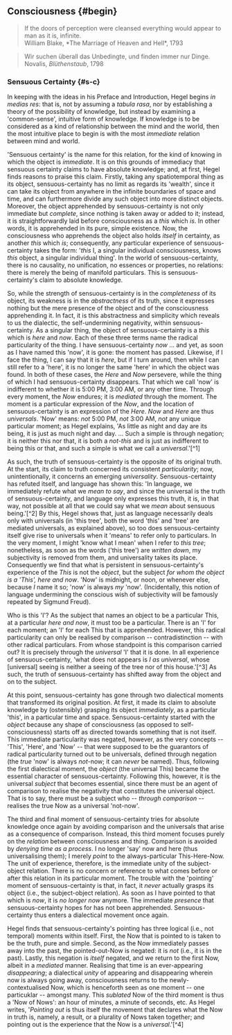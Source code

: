 ## Consciousness {#begin}

<blockquote class="epigraph">If the doors of perception were cleansed everything would appear to man as it is, infinite.<footer>William Blake, *The Marriage of Heaven and Hell*, 1793</footer></blockquote>
<blockquote class="epigraph">Wir suchen überall das Unbedingte, und finden immer nur Dinge. <footer>Novalis, <i>Blüthenstaub</i>, 1798</footer></blockquote>

### Sensuous Certainty {#s-c}

In keeping with the ideas in his Preface and Introduction, Hegel begins *in
medias res*: that is, not by assuming a *tabula rasa*, nor by establishing a
theory of the possibility of knowledge, but instead by examining a
'common-sense', intuitive form of knowledge. If knowledge is to be considered as
a kind of relationship between the mind and the world, then the most intuitive
place to begin is with the most *immediate* relation between mind and world.

'Sensuous certainty' is the name for this relation, for the kind of knowing in
which the object is *immediate*. It is on this grounds of immediacy that
sensuous certainty claims to have absolute knowledge; and, at first, Hegel finds
reasons to praise this claim. Firstly, taking any spatiotemporal thing as its
object, sensuous-certainty has no limit as regards its 'wealth', since it can
take its object from anywhere in the infinite boundaries of space and time, and
can furthermore divide any such object into more distinct objects. Moreover, the
object apprehended by sensuous-certainty is not only immediate but *complete*,
since nothing is taken away or added to it; instead, it is straightforwardly
laid before consciousness as a *this* which *is*. In other words, it is
apprehended in its pure, simple existence. Now, the consciousness who apprehends
the object also holds *itself* in certainty, as another *this* which *is*;
consequently, any particular experience of sensuous-certainty takes the form:
'*this* I, a singular individual consciousness, knows *this* object, a singular
individual thing'. In the world of sensuous-certainty, there is no causality, no
unification, no essences or properties, no relations: there is merely the being
of manifold particulars. This is sensuous-certainty's claim to absolute
knowledge.

So, while the strength of sensuous-certainty is in the *completeness* of its
object, its weakness is in the *abstractness* of its truth, since it expresses
nothing but the mere presence of the object and of the consciousness
apprehending it. In fact, it is this abstractness and simplicity which reveals
to us the dialectic, the self-undermining negativity, within sensuous-certainty.
As a singular thing, the object of sensuous-certainty is a *this* which is
*here* and *now*. Each of these three terms name the radical particularity of
the thing. I have sensuous-certainty *now* ... and yet, as soon as I have named
this 'now', it is gone: the moment has passed.  Likewise, if I face the thing, I
can say that it is *here*, but if I turn around, then while I can still refer to
a 'here', it is no longer the same 'here' in which the object was found. In both
of these cases, the *Here* and *Now* persevere, while the thing of which I had
sensuous-certainty disappears. That which we call 'now' is indifferent to
whether it is 5:00 <span class="sc">PM</span>, 3:00 <span class="sc">AM</span>,
or any other time. Through every moment, the *Now* endures; it is *mediated*
through the moment. The moment is a particular expression of the *Now*, and the
location of sensuous-certainty is an expression of the *Here*. *Now* and *Here*
are thus *universals*. 'Now' means: *not* 5:00 <span class="sc">PM</span>, *not*
3:00 <span class="sc">AM</span>, *not* any unique particular moment; as Hegel
explains, 'As little as night and day are its being, it is just as much night
and day. ... Such a simple is through negation; it is neither this nor that, it
is both a *not-this* and is just as indifferent to being this or that, and such
a simple is what we call a *universal*.'[^1]

As such, the truth of sensuous-certainty is the opposite of its original truth.
At the start, its claim to truth concerned its consistent *particularity*; now,
unintentionally, it concerns an emerging *universality*. Sensuous-certainty has
refuted itself, and language has shown this: 'In language, we immediately
refute what we *mean to say*, and since the universal is the truth of
sensuous-certainty, and language only expresses this truth, it is, in that way,
not possible at all that we could say what we *mean* about sensuous being.'[^2]
By this, Hegel shows that, just as language necessarily deals only with
universals (in 'this tree', both the word 'this' and 'tree' are mediated
universals, as explained above), so too does sensuous-certainty itself give rise
to universals when it 'means' to refer only to particulars. In the very moment,
I might 'know what I mean' when I refer to *this tree*; nonetheless, as soon as
the words ('this tree') are *written down*, my subjectivity is removed from
them, and universality takes its place. Consequently we find that what is
persistent in sensuous-certainty's experience of the *This* is not the *object*,
but the subject *for whom the object is a 'This', here and now*. 'Now' is
midnight, or noon, or whenever else, because *I* name it so; 'now' is always
*my* 'now'. (Incidentally, this notion of language undermining the conscious
wish of subjectivity will be famously repeated by Sigmund Freud).

Who is this 'I'? As the subject that names an object to be a particular This, at
a particular *here and now*, it must too be a particular. There is an 'I' for
each moment; an 'I' for each This that is apprehended. However, this radical
particularity can only be realised by comparison -- contradistinction -- with
other radical particulars. From whose standpoint is this comparison carried out?
It is precisely through the *universal* 'I' that it is done. In all experience
of sensuous-certainty, 'what does not appears is *I as universal*, whose
[universal] seeing is neither a seeing of the tree nor of this house.'[^3] As
such, the truth of sensuous-certainty has shifted away from the object and on to
the subject.

At this point, sensuous-certainty has gone through two dialectical moments that
transformed its original position. At first, it made its claim to absolute
knowledge by (ostensibly) grasping its object *immediately*, as a particular
'this', in a particular time and space. Sensuous-certainty started with the
*object* because any shape of consciousness (as opposed to self-consciousness)
starts off as directed towards something that is not itself. This immediate
particularity was negated, however, as the very concepts -- 'This', 'Here', and
'Now' -- that were supposed to be the guarantors of radical particularity turned
out to be universals, defined through negation (the *true* 'now' is always
*not*-now; it can *never* be named). Thus, following the first dialectical
moment, the *object* (the universal This) became the essential character of
sensuous-certainty. Following this, however, it is the universal *subject* that
becomes essential, since there must be an agent of comparison to realise the
negativity that constitutes the universal object. That is to say, there must be
a subject who -- *through comparison* -- realises the true Now as a universal
'not-now'.

The third and final moment of sensuous-certainty tries for absolute knowledge
once again by avoiding  comparison and the universals that arise as a
consequence of comparison. Instead, this third moment focuses purely on the
*relation* between consciousness and thing. Comparison is avoided by *denying
time as a process*. I no longer 'say' now and here (thus universalising them); I
merely *point* to the always-particular This-Here-Now. The unit of experience,
therefore, is the immediate unity of the subject-object relation. There is no
concern or reference to what comes before or after this relation in its
particular moment. The trouble with the 'pointing' moment of sensuous-certainty
is that, in fact, it *never* actually grasps its object (i.e., the
subject-object relation). As soon as I have pointed to that which is *now*, it
is *no longer now* anymore. The immediate *presence* that sensuous-certainty
hopes for has not been apprehended. Sensuous-certainty thus enters a dialectical
movement once again.

Hegel finds that sensuous-certainty's pointing has three logical (i.e., not
temporal) moments within itself. First, the Now that is pointed to is taken to
be the truth, pure and simple. Second, as the Now immediately passes away into
the past, the pointed-out-Now is negated: it is *not* (i.e., it is in the past).
Lastly, this negation is *itself* negated, and we return to the first Now,
albeit in a *mediated* manner. Realising that time is an ever-appearing
*disappearing*; a dialectical *unity* of appearing and disappearing wherein now
is always going away, consciousness returns to the newly-contextualised Now,
which is henceforth seen as one moment -- one particuklar -- amongst many. This
*sublated* Now of the third moment is thus a 'Now of Nows': an hour of minutes,
a minute of seconds, etc. As Hegel writes, '*Pointing out* is thus itself the
movement that declares what the Now in truth is, namely, a result, or a
plurality of Nows taken together; and pointing out is the experience that the
Now is a *universal*.'[^4]
